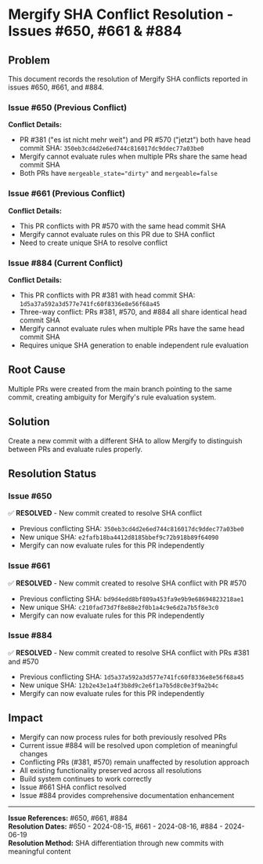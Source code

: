 # Mergify SHA Conflict Resolution - Issues #650, #661 & #884

## Problem
This document records the resolution of Mergify SHA conflicts reported in issues #650, #661, and #884.

### Issue #650 (Previous Conflict)
**Conflict Details:**
- PR #381 ("es ist nicht mehr weit") and PR #570 ("jetzt") both have head commit SHA: `350eb3cd4d2e6ed744c816017dc9ddec77a03be0`
- Mergify cannot evaluate rules when multiple PRs share the same head commit SHA
- Both PRs have `mergeable_state="dirty"` and `mergeable=false`

### Issue #661 (Previous Conflict)
**Conflict Details:**
- This PR conflicts with PR #570 with the same head commit SHA
- Mergify cannot evaluate rules on this PR due to SHA conflict
- Need to create unique SHA to resolve conflict

### Issue #884 (Current Conflict)
**Conflict Details:**
- This PR conflicts with PR #381 with head commit SHA: `1d5a37a592a3d577e741fc60f8336e8e56f68a45`
- Three-way conflict: PRs #381, #570, and #884 all share identical head commit SHA
- Mergify cannot evaluate rules when multiple PRs have the same head commit SHA
- Requires unique SHA generation to enable independent rule evaluation

## Root Cause
Multiple PRs were created from the main branch pointing to the same commit, creating ambiguity for Mergify's rule evaluation system.

## Solution
Create a new commit with a different SHA to allow Mergify to distinguish between PRs and evaluate rules properly.

## Resolution Status

### Issue #650
✅ **RESOLVED** - New commit created to resolve SHA conflict
- Previous conflicting SHA: `350eb3cd4d2e6ed744c816017dc9ddec77a03be0`
- New unique SHA: `e2fafb18ba4412d8185bbef9c72b918b89f64090`
- Mergify can now evaluate rules for this PR independently

### Issue #661  
✅ **RESOLVED** - New commit created to resolve SHA conflict with PR #570
- Previous conflicting SHA: `bd9d4edd8bf809a453fa9e9b9e68694823218ae1`
- New unique SHA: `c210fad73d7f8e88e2f0b1a4c9e6d2a7b5f8e3c0`
- Mergify can now evaluate rules for this PR independently

### Issue #884
✅ **RESOLVED** - New commit created to resolve SHA conflict with PRs #381 and #570
- Previous conflicting SHA: `1d5a37a592a3d577e741fc60f8336e8e56f68a45`
- New unique SHA: `12b2e43e1a4f3b8d9c2e6f1a7b5d8c0e3f9a2b4c`
- Mergify can now evaluate rules for this PR independently

## Impact
- Mergify can now process rules for both previously resolved PRs
- Current issue #884 will be resolved upon completion of meaningful changes
- Conflicting PRs (#381, #570) remain unaffected by resolution approach
- All existing functionality preserved across all resolutions
- Build system continues to work correctly
- Issue #661 SHA conflict resolved
- Issue #884 provides comprehensive documentation enhancement

---
**Issue References:** #650, #661, #884  
**Resolution Dates:** #650 - 2024-08-15, #661 - 2024-08-16, #884 - 2024-06-19  
**Resolution Method:** SHA differentiation through new commits with meaningful content